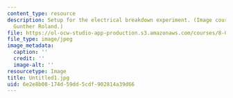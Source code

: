 ```yaml
---
content_type: resource
description: Setup for the electrical breakdown experiment. (Image courtesy of Prof.
  Gunther Roland.)
file: https://ol-ocw-studio-app-production.s3.amazonaws.com/courses/8-02x-physics-ii-electricity-magnetism-with-an-experimental-focus-spring-2005/6e2e8b08174d59dd5cdf902814a39d66_Untitled1.jpg
file_type: image/jpeg
image_metadata:
  caption: ''
  credit: ''
  image-alt: ''
resourcetype: Image
title: Untitled1.jpg
uid: 6e2e8b08-174d-59dd-5cdf-902814a39d66
---
```

